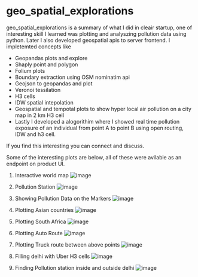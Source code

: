 # geo_spatial_explorations
geo_spatial_explorations is a summary of what I did in cleair startup, one of interesting skill I learned was plotting and analyszing pollution data using python. Later I also developed geospatial apis to server frontend. I impletemted concepts like 
- Geopandas plots and explore
- Shaply point and polygon
- Folium plots 
- Boundary extraction using OSM nominatim api
- Geojson to geopandas and plot
- Veronoi tessilation 
- H3 cells 
- IDW spatial intepolation 
- Geospatial and tempotal plots to show hyper local air pollution on a city map in 2 km H3 cell 
- Lastly I developed a alogorithim where I showed real time pollution exposure of an individual from point A to point B using open routing, IDW and h3 cell.

If you find this interesting you can connect and discuss.

Some of the interesting plots are below, all of these were avilable as an endpoint on product UI.
1. Interactive world map
![image](https://user-images.githubusercontent.com/25322710/193629434-7a8b6dec-4f5d-4959-918c-5de697f8ea03.png)

2. Pollution Station 
![image](https://user-images.githubusercontent.com/25322710/193629585-3fc71c15-b5fd-41ff-abd0-1100fb255b17.png)

3. Showing Pollution Data on the Markers 
![image](https://user-images.githubusercontent.com/25322710/193630165-870f7342-a81e-4d05-bff1-7dbb7d9de930.png)

4. Plotting Asian countries 
![image](https://user-images.githubusercontent.com/25322710/193629814-92235054-e1c7-48ac-af29-e062777cc036.png)

5. Plotting South Africa 
![image](https://user-images.githubusercontent.com/25322710/193629953-763fbb03-2b2a-4113-a801-0b6d36fa7e35.png)

6. Plotting Auto Route 
![image](https://user-images.githubusercontent.com/25322710/193630273-303e21b2-51b6-410f-aa32-113a81e290f9.png)

7. Plotting Truck route between above points 
![image](https://user-images.githubusercontent.com/25322710/193630377-751fea35-690e-4a8b-8a00-2ec219ee5592.png)

8. Filling delhi with Uber H3 cells 
![image](https://user-images.githubusercontent.com/25322710/193879716-c5561391-ee59-4dd4-9cf4-000d3f085bf3.png)

9. Finding Pollution station inside and outside delhi
![image](https://user-images.githubusercontent.com/25322710/194386587-58376b54-3310-4fe7-9485-7f85704347f0.png)

